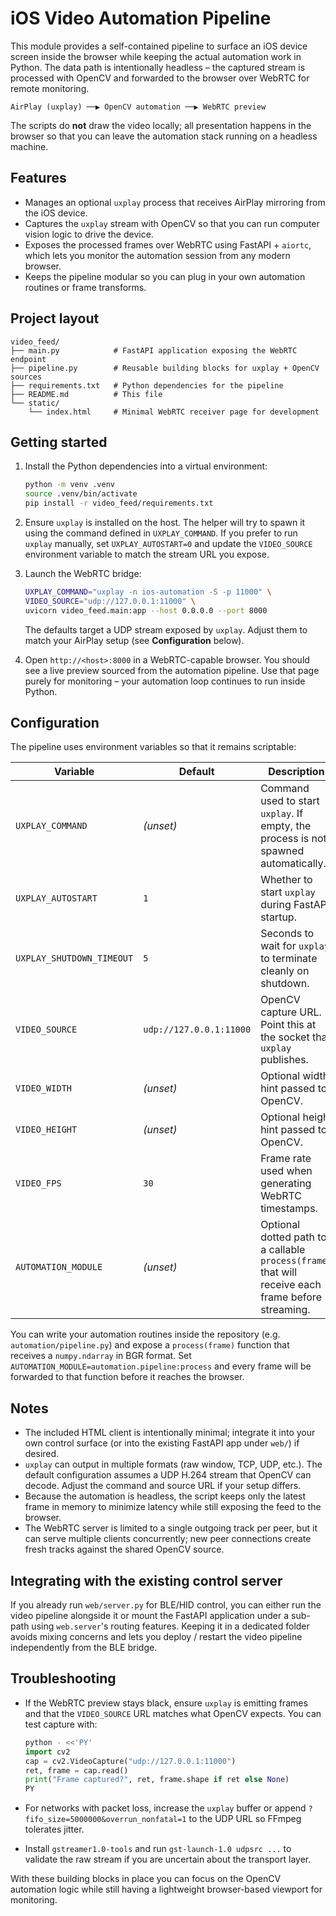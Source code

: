 # iOS Video Automation Pipeline

This module provides a self-contained pipeline to surface an iOS device
screen inside the browser while keeping the actual automation work in Python.
The data path is intentionally headless – the captured stream is processed with
OpenCV and forwarded to the browser over WebRTC for remote monitoring.

```
AirPlay (uxplay) ──▶ OpenCV automation ──▶ WebRTC preview
```

The scripts do **not** draw the video locally; all presentation happens in the
browser so that you can leave the automation stack running on a headless
machine.

## Features

* Manages an optional `uxplay` process that receives AirPlay mirroring from the
iOS device.
* Captures the `uxplay` stream with OpenCV so that you can run computer vision
logic to drive the device.
* Exposes the processed frames over WebRTC using FastAPI + `aiortc`, which lets
you monitor the automation session from any modern browser.
* Keeps the pipeline modular so you can plug in your own automation routines or
frame transforms.

## Project layout

```
video_feed/
├── main.py            # FastAPI application exposing the WebRTC endpoint
├── pipeline.py        # Reusable building blocks for uxplay + OpenCV sources
├── requirements.txt   # Python dependencies for the pipeline
├── README.md          # This file
└── static/
    └── index.html     # Minimal WebRTC receiver page for development
```

## Getting started

1. Install the Python dependencies into a virtual environment:

   ```bash
   python -m venv .venv
   source .venv/bin/activate
   pip install -r video_feed/requirements.txt
   ```

2. Ensure `uxplay` is installed on the host. The helper will try to spawn it
   using the command defined in `UXPLAY_COMMAND`. If you prefer to run `uxplay`
   manually, set `UXPLAY_AUTOSTART=0` and update the `VIDEO_SOURCE` environment
   variable to match the stream URL you expose.

3. Launch the WebRTC bridge:

   ```bash
   UXPLAY_COMMAND="uxplay -n ios-automation -S -p 11000" \
   VIDEO_SOURCE="udp://127.0.0.1:11000" \
   uvicorn video_feed.main:app --host 0.0.0.0 --port 8000
   ```

   The defaults target a UDP stream exposed by `uxplay`. Adjust them to match
   your AirPlay setup (see **Configuration** below).

4. Open `http://<host>:8000` in a WebRTC-capable browser. You should see a live
   preview sourced from the automation pipeline. Use that page purely for
   monitoring – your automation loop continues to run inside Python.

## Configuration

The pipeline uses environment variables so that it remains scriptable:

| Variable | Default | Description |
|----------|---------|-------------|
| `UXPLAY_COMMAND` | *(unset)* | Command used to start `uxplay`. If empty, the process is not spawned automatically. |
| `UXPLAY_AUTOSTART` | `1` | Whether to start `uxplay` during FastAPI startup. |
| `UXPLAY_SHUTDOWN_TIMEOUT` | `5` | Seconds to wait for `uxplay` to terminate cleanly on shutdown. |
| `VIDEO_SOURCE` | `udp://127.0.0.1:11000` | OpenCV capture URL. Point this at the socket that `uxplay` publishes. |
| `VIDEO_WIDTH` | *(unset)* | Optional width hint passed to OpenCV. |
| `VIDEO_HEIGHT` | *(unset)* | Optional height hint passed to OpenCV. |
| `VIDEO_FPS` | `30` | Frame rate used when generating WebRTC timestamps. |
| `AUTOMATION_MODULE` | *(unset)* | Optional dotted path to a callable `process(frame)` that will receive each frame before streaming. |

You can write your automation routines inside the repository (e.g.
`automation/pipeline.py`) and expose a `process(frame)` function that receives a
`numpy.ndarray` in BGR format. Set `AUTOMATION_MODULE=automation.pipeline:process`
and every frame will be forwarded to that function before it reaches the
browser.

## Notes

* The included HTML client is intentionally minimal; integrate it into your own
  control surface (or into the existing FastAPI app under `web/`) if desired.
* `uxplay` can output in multiple formats (raw window, TCP, UDP, etc.). The
  default configuration assumes a UDP H.264 stream that OpenCV can decode. Adjust
  the command and source URL if your setup differs.
* Because the automation is headless, the script keeps only the latest frame in
  memory to minimize latency while still exposing the feed to the browser.
* The WebRTC server is limited to a single outgoing track per peer, but it can
  serve multiple clients concurrently; new peer connections create fresh tracks
  against the shared OpenCV source.

## Integrating with the existing control server

If you already run `web/server.py` for BLE/HID control, you can either run the
video pipeline alongside it or mount the FastAPI application under a sub-path
using `web.server`'s routing features. Keeping it in a dedicated folder avoids
mixing concerns and lets you deploy / restart the video pipeline independently
from the BLE bridge.

## Troubleshooting

* If the WebRTC preview stays black, ensure `uxplay` is emitting frames and that
  the `VIDEO_SOURCE` URL matches what OpenCV expects. You can test capture with:

  ```python
  python - <<'PY'
  import cv2
  cap = cv2.VideoCapture("udp://127.0.0.1:11000")
  ret, frame = cap.read()
  print("Frame captured?", ret, frame.shape if ret else None)
  PY
  ```

* For networks with packet loss, increase the `uxplay` buffer or append
  `?fifo_size=5000000&overrun_nonfatal=1` to the UDP URL so FFmpeg tolerates
  jitter.
* Install `gstreamer1.0-tools` and run `gst-launch-1.0 udpsrc ...` to validate
  the raw stream if you are uncertain about the transport layer.

With these building blocks in place you can focus on the OpenCV automation logic
while still having a lightweight browser-based viewport for monitoring.
